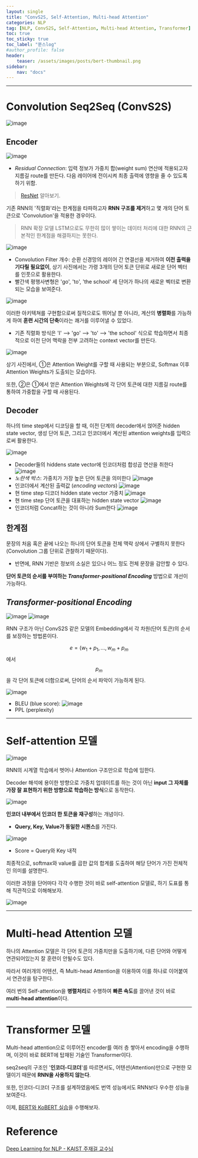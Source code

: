 ```yaml
---
layout: single
title: "ConvS2S, Self-Attention, Multi-head Attention"
categories: NLP
tag: [NLP, ConvS2S, Self-Attention, Multi-head Attention, Transformer]
toc: true
toc_sticky: true
toc_label: "쭌스log"
#author_profile: false
header:
    teaser: /assets/images/posts/bert-thumbnail.png
sidebar:
    nav: "docs"
---
```


****
# Convolution Seq2Seq (ConvS2S)
![image](https://user-images.githubusercontent.com/39285147/187821144-8be0249a-3eac-47cd-a208-cbe533c0c7f6.png)

## Encoder
![image](https://user-images.githubusercontent.com/39285147/186263776-3dfac63c-5ea1-4736-8e19-52dbbd40809a.png)

- *Residual Connection*: 입력 정보가 가중치 합(weight sum) 연산에 적용되고자 지름길 route를 만든다. 다음 레이어에 전이시켜 최종 출력에 영향을 줄 수 있도록 하기 위함.

> [ResNet](https://github.com/hchoi256/ai-terms/blob/main/README.md) 알아보기.

기존 RNN의 '직렬화'라는 한계점을 타파하고자 **RNN 구조를 제거**하고 몇 개의 단어 토큰으로 'Convolution'을 적용한 경우이다.

> RNN 확장 모델 LSTM으로도 무한히 많이 쌓이는 데이터 처리에 대한 RNN의 근본적인 한계점을 해결하지는 못한다.

![image](https://user-images.githubusercontent.com/39285147/186263248-1acb5a60-ae13-4df1-a1ba-cbe0d47fe9cc.png)

- Convolution Filter 개수: 순환 신경망의 레이어 간 연결선을 제거하여 **이전 출력을 기다릴 필요없이**, 상기 사진에서는 가령 3개의 단어 토큰 단위로 새로운 단어 벡터를 인풋으로 활용한다.
- 빨간색 평행사변형은 'go', 'to', 'the school' 세 단어가 하나의 새로운 벡터로 변환되는 모습을 보여준다.

![image](https://user-images.githubusercontent.com/39285147/187803235-9c85f564-987d-489d-a40c-901600767c9c.png)

이러한 아키텍쳐를 구현함으로써 질적으로도 뛰어날 뿐 아니라, 계산의 **병렬화**를 가능하게 하여 **훈련 시간의 단축**이라는 쾌거를 이루어낼 수 있었다.
- 기존 직렬화 방식은 'I' --> 'go' --> 'to' --> 'the school' 식으로 학습하면서 최종적으로 이전 단어 맥락을 전부 고려하는 context vector를 만든다.

![image](https://user-images.githubusercontent.com/39285147/187803537-dee60d19-98e6-4caa-979f-f3a9be6d62e2.png)

상기 사진에서, ①은 Attention Weight를 구할 때 사용되는 부분으로, Softmax 이후 Attention Weights가 도출되는 모습이다.

또한, ②은 ①에서 얻은 Attention Weights에 각 단어 토큰에 대한 지름길 route를 통하여 가중합을 구할 때 사용된다.

## Decoder
하나의 time step에서 디코딩을 할 때, 이전 단계의 decoder에서 얹어준 hidden state vector, 생성 단어 토큰, 그리고 인코더에서 계산된 attention weights를 입력으로써 활용한다.

![image](https://user-images.githubusercontent.com/39285147/187806286-f4f722e6-4e15-4811-8ff4-d6c7de7a2212.png)

- Decoder들의 hiddens state vector에 인코더처럼 합성곱 연산을 취한다 ![image](https://user-images.githubusercontent.com/39285147/187806394-b73d772a-50bb-4c75-a3e8-2b1c11866f39.png)
- *노란색 박스*: 가중치가 가장 높은 단어 토큰을 의미한다 ![image](https://user-images.githubusercontent.com/39285147/187806363-3583876e-8617-47d7-ad40-6814263c501f.png)
- 인코더에서 계산된 출력값 (*encoding vectors*) ![image](https://user-images.githubusercontent.com/39285147/187806450-19811752-ff33-478e-8505-7ab676c389cd.png)
- 현 time step 디코더 hidden state vector 가중치 ![image](https://user-images.githubusercontent.com/39285147/187806528-3e392bcf-7d38-48d2-92ab-2b643c8fc96e.png)
- 현 time step 단어 토큰을 대표하는 hidden state vector ![image](https://user-images.githubusercontent.com/39285147/187806336-ac45f014-9b1d-4026-968a-cea3e6a5b355.png)
- 인코더처럼 Concat하는 것이 아니라 Sum한다 ![image](https://user-images.githubusercontent.com/39285147/187806574-bbe103a9-4435-4e34-a57e-edd488431423.png)

## 한계점
문장의 처음 혹은 끝에 나오는 하나의 단어 토큰을 전체 맥락 상에서 구별하지 못한다 (Convolution 그룹 단위로 관찰하기 때문이다).
- 반면에, RNN 기반은 정보의 소실은 있으나 어느 정도 전체 문장을 감안할 수 있다.

**단어 토큰의 순서를 부여하는 *Transformer-positional Encoding*** 방법으로 개선이 가능하다.

## *Transformer-positional Encoding*
![image](https://user-images.githubusercontent.com/39285147/187990527-8aa968f4-0a9c-4363-acb8-0784a3388fd7.png)
![image](https://user-images.githubusercontent.com/39285147/187994912-e6193a02-f614-4297-b5b2-768b5fc5c7b3.png)

RNN 구조가 아닌 ConvS2S 같은 모델의 Embedding에서 각 차원(단어 토큰)의 순서를 보장하는 방법론이다.

$$e=(w_1+p_1,...,w_m+p_m$$에서 $$p_m$$을 각 단어 토큰에 더함으로써, 단어의 순서 파악이 가능하게 된다.

![image](https://user-images.githubusercontent.com/39285147/187995132-589c6718-a315-4357-8652-f9e16bf7b7d2.png)
- BLEU (blue score): ![image](https://user-images.githubusercontent.com/39285147/188000011-bed8e2b6-1231-49ce-915f-d5895715a136.png)
- PPL (perplexity)

****
# Self-attention 모델
![image](https://user-images.githubusercontent.com/39285147/185520452-e27a130d-510f-4d3a-a12d-adea5378a164.png)

RNN의 시계열 학습에서 벗어나 Attention 구조만으로 학습에 임한다.

Decoder 해석에 용이한 방향으로 가중치 업데이트를 하는 것이 아닌 **input 그 자체를 가장 잘 표현하기 위한 방향으로 학습하는 방식**으로 동작한다.

![image](https://user-images.githubusercontent.com/39285147/183540623-c662b029-b65d-493c-8501-6edbcf8139c8.png)

**인코더 내부에서 인코더 한 토큰을 재구성**하는 개념이다.
- **Query, Key, Value가 동일한 시퀀스**를 가진다.

![image](https://user-images.githubusercontent.com/39285147/183540697-a5e884be-56b5-4c34-9b87-95f8f4eacf7f.png)

- Score = Query와 Key 내적

최종적으로, softmax와 value를 곱한 값의 합계를 도출하여 해당 단어가 가진 전체적인 의미를 설명한다.

이러한 과정을 단어마다 각각 수행한 것이 바로 self-attention 모델로, 하기 도표를 통해 직관적으로 이해해보자.

![image](https://user-images.githubusercontent.com/39285147/183540713-da495ca0-9f6e-4584-a701-b6c402576c87.png)

****
# Multi-head Attention 모델
하나의 Attention 모델은 각 단어 토큰의 가중치만을 도출하기에, 다른 단어와 어떻게 연관되어있는지 잘 훈련이 안될수도 있다.

따라서 여러개의 어텐션, 즉 Multi-head Attention을 이용하여 이를 하나로 이어붙여서 연관성을 탐구한다.

여러 번의 Self-attention을 **병렬처리**로 수행하여 **빠른 속도**를 끌어낸 것이 바로 **multi-head attention**이다.

****
# Transformer 모델
Multi-head attention으로 이루어진 encoder를 여러 층 쌓아서 encoding을 수행하며, 이것이 바로 BERT에 탑재된 기술인 Transformer이다.

seq2seq의 구조인 '**인코더-디코더**'를 따르면서도, 어텐션(Attention)만으로 구현한 모델이기 때문에 **RNN을 사용하지 않는다**.

또한, 인코더-디코더 구조를 설계하였음에도 번역 성능에서도 RNN보다 우수한 성능을 보여준다.

이제, [BERT와 KoBERT 실습](https://hchoi256.github.io/nlp/bert-4/)을 수행해보자.

# Reference
[Deep Learning for NLP - KAIST 주재걸 교수님](https://www.youtube.com/watch?v=JqkfT1s60cI&list=PLep-kTP3NkcOjOS1a30UNW-tH2FSoGYfg&index=1)